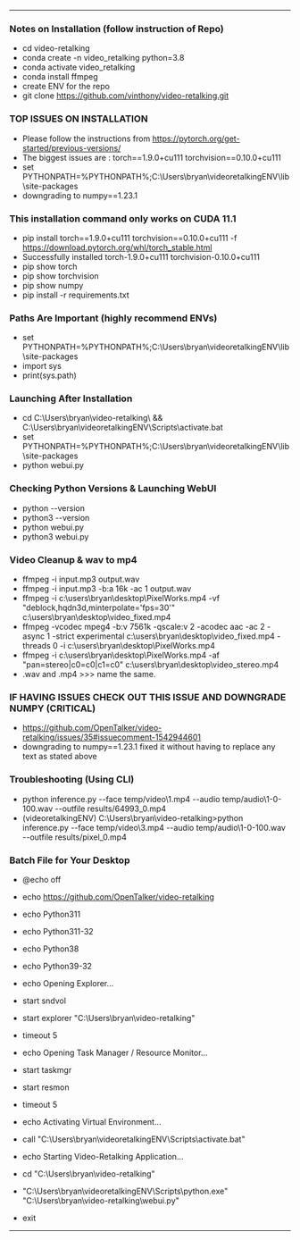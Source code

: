 
---

### Notes on Installation (follow instruction of Repo)
- cd video-retalking
- conda create -n video_retalking python=3.8
- conda activate video_retalking
- conda install ffmpeg
- create ENV for the repo
- git clone https://github.com/vinthony/video-retalking.git

### TOP ISSUES ON INSTALLATION
- Please follow the instructions from https://pytorch.org/get-started/previous-versions/
- The biggest issues are : torch==1.9.0+cu111 torchvision==0.10.0+cu111
- set PYTHONPATH=%PYTHONPATH%;C:\\Users\\bryan\\videoretalkingENV\\lib\\site-packages
- downgrading to numpy==1.23.1

### This installation command only works on CUDA 11.1
- pip install torch==1.9.0+cu111 torchvision==0.10.0+cu111 -f https://download.pytorch.org/whl/torch_stable.html
- Successfully installed torch-1.9.0+cu111 torchvision-0.10.0+cu111
- pip show torch
- pip show torchvision
- pip show numpy
- pip install -r requirements.txt

### Paths Are Important (highly recommend ENVs)
- set PYTHONPATH=%PYTHONPATH%;C:\\Users\\bryan\\videoretalkingENV\\lib\\site-packages
- import sys
- print(sys.path)

### Launching After Installation
- cd C:\Users\bryan\video-retalking\ && C:\Users\bryan\videoretalkingENV\Scripts\activate.bat
- set PYTHONPATH=%PYTHONPATH%;C:\\Users\\bryan\\videoretalkingENV\\lib\\site-packages
- python webui.py

### Checking Python Versions & Launching WebUI
- python --version
- python3 --version
- python webui.py
- python3 webui.py

### Video Cleanup & wav to mp4
- ffmpeg -i input.mp3 output.wav
- ffmpeg -i input.mp3 -b:a 16k -ac 1 output.wav
- ffmpeg -i c:\users\bryan\desktop\PixelWorks.mp4 -vf "deblock,hqdn3d,minterpolate='fps=30'" c:\users\bryan\desktop\video_fixed.mp4
- ffmpeg -vcodec mpeg4 -b:v 7561k -qscale:v 2 -acodec aac -ac 2 -async 1 -strict experimental c:\users\bryan\desktop\video_fixed.mp4 -threads 0 -i c:\users\bryan\desktop\PixelWorks.mp4
- ffmpeg -i c:\users\bryan\desktop\PixelWorks.mp4 -af "pan=stereo|c0=c0|c1=c0" c:\users\bryan\desktop\video_stereo.mp4
- .wav and .mp4 >>> name the same.

### IF HAVING ISSUES CHECK OUT THIS ISSUE AND DOWNGRADE NUMPY (CRITICAL)
- https://github.com/OpenTalker/video-retalking/issues/35#issuecomment-1542944601
- downgrading to numpy==1.23.1 fixed it without having to replace any text as stated above

### Troubleshooting (Using CLI)
- python inference.py --face temp/video\1.mp4 --audio temp/audio\1-0-100.wav --outfile results/64993_0.mp4
- (videoretalkingENV) C:\Users\bryan\video-retalking>python inference.py --face temp/video\3.mp4 --audio temp/audio\1-0-100.wav --outfile results/pixel_0.mp4

### Batch File for Your Desktop
- @echo off
- echo https://github.com/OpenTalker/video-retalking
- echo Python311
- echo Python311-32
- echo Python38
- echo Python39-32

- echo Opening Explorer...
- start sndvol
- start explorer "C:\Users\bryan\video-retalking"
- timeout 5

- echo Opening Task Manager / Resource Monitor...
- start taskmgr
- start resmon
- timeout 5

- echo Activating Virtual Environment...
- call "C:\Users\bryan\videoretalkingENV\Scripts\activate.bat"

- echo Starting Video-Retalking Application...
- cd "C:\Users\bryan\video-retalking\"
- "C:\Users\bryan\videoretalkingENV\Scripts\python.exe" "C:\Users\bryan\video-retalking\webui.py"

- exit

---
